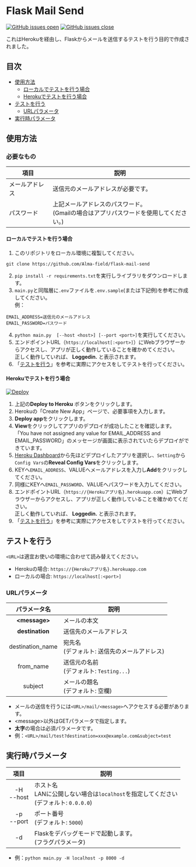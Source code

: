 # Flask Mail Send
[![GitHub issues open](https://img.shields.io/github/issues/Alma-field/flask-mail-send.svg?maxAge=2592000)](https://github.com/Alma-field/flask-mail-send/issues?q=is%3Aopen+is%3Aissue)
[![GitHub issues close](https://img.shields.io/github/issues-closed-raw/Alma-field/flask-mail-send.svg?maxAge=2592000)](https://github.com/Alma-field/flask-mail-send/issues?q=is%3Aclose+is%3Aissue)

これはHerokuを経由し、Flaskからメールを送信するテストを行う目的で作成されました。

## 目次
 - [使用方法](#使用方法)
   - [ローカルでテストを行う場合](#ローカルでテストを行う場合)
   - [Herokuでテストを行う場合](#Herokuでテストを行う場合)
 - [テストを行う](#テストを行う)
   - [URLパラメータ](#URLパラメータ)
 - [実行時パラメータ](#実行時パラメータ)

## 使用方法

### 必要なもの

| 項目 | 説明 |
| ---- | ----------- |
| メールアドレス | 送信元のメールアドレスが必要です。 |
| パスワード | 上記メールアドレスのパスワード。<br>(Gmailの場合はアプリパスワードを使用してください。) |

#### ローカルでテストを行う場合
1. このリポジトリをローカル環境に複製してください。
```shell
git clone https://github.com/Alma-field/flask-mail-send
```
2. `pip install -r requirements.txt`を実行しライブラリをダウンロードします。
3. `main.py`と同階層に`.env`ファイルを`.env.sample`(または下記例)を参考に作成してください。<br>例：
```
EMAIL_ADDRESS=送信元のメールアドレス
EMAIL_PASSWORD=パスワード
```
4. `python main.py  [--host <host>] [--port <port>]`を実行してください。
5. エンドポイントURL（`https://localhost[:<port>]`）にWebブラウザーからアクセスし、アプリが正しく動作していることを確かめてください。<br>正しく動作していれば、 **Loggedin.** と表示されます。
6. 「[テストを行う](#テストを行う)」を参考に実際にアクセスをしてテストを行ってください。

#### Herokuでテストを行う場合
[![Deploy](https://www.herokucdn.com/deploy/button.svg)](https://heroku.com/deploy?template=https://github.com/Alma-field/flask-mail-send)
1. 上記の**Deploy to Heroku** ボタンをクリックします。
2. Herokuの「Create New App」ページで、必要事項を入力します。
3. **Deploy app**をクリックします。
4. **View**をクリックしてアプリのデプロイが成功したことを確認します。<br>「You have not assigned any value for EMAIL_ADDRESS and EMAIL_PASSWORD」のメッセージが画面に表示されていたらデプロイができています。
5. [Heroku Dashboard](https://dashboard.heroku.com/apps)から先ほどデプロイしたアプリを選択し、`Setting`から`Config Vars`の**Reveal Config Vars**をクリックします。
6. KEYへ`EMAIL_ADDRESS`、VALUEへメールアドレスを入力し**Add**をクリックしてください。
7. 同様にKEYへ`EMAIL_PASSWORD`、VALUEへパスワードを入力してください。
8. エンドポイントURL（`https://{Herokuアプリ名}.herokuapp.com`）にWebブラウザーからアクセスし、アプリが正しく動作していることを確かめてください。<br>正しく動作していれば、 **Loggedin.** と表示されます。
9. 「[テストを行う](#テストを行う)」を参考に実際にアクセスをしてテストを行ってください。

## テストを行う

`<URL>`は適宜お使いの環境に合わせて読み替えてください。<br>
 - Herokuの場合: `https://{Herokuアプリ名}.herokuapp.com`
 - ローカルの場合: `https://localhost[:<port>]`

### URLパラメータ
| パラメータ名 | 説明 |
| :--: | -- |
| **\<message\>** | メールの本文 |
| **destination** | 送信先のメールアドレス |
| destination_name | 宛先名<br>(デフォルト: 送信先のメールアドレス) |
| from_name | 送信元の名前<br>(デフォルト: `Testing...`) |
| subject | メールの題名<br>(デフォルト: 空欄) |

 - メールの送信を行うには`<URL>/mail/<message>`へアクセスする必要があります。
 - \<message\>以外はGETパラメータで指定します。<br>
 - **太字**の場合は必須パラメータです。<br>
 - 例：`<URL>/mail/test?destination=xxx@example.com&subject=test`

## 実行時パラメータ
| 項目 | 説明 |
| :--: | -- |
| -H<br>--host | ホスト名<br>LANに公開しない場合は`localhost`を指定してください<br>(デフォルト: `0.0.0.0`) |
| -p<br>--port | ポート番号<br>(デフォルト: `5000`) |
| -d | Flaskをデバッグモードで起動します。<br>(フラグパラメータ) |

 - 例：`python main.py -H localhost -p 8000 -d`
